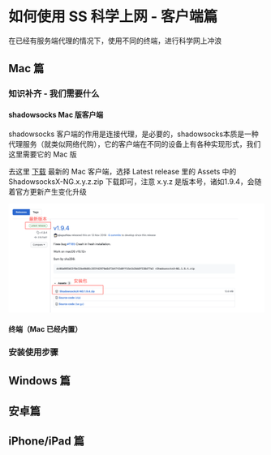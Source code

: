 # 如何使用 SS 科学上网 - 客户端篇
在已经有服务端代理的情况下，使用不同的终端，进行科学网上冲浪

## Mac 篇

### 知识补齐 - 我们需要什么
#### shadowsocks Mac 版客户端
shadowsocks 客户端的作用是连接代理，是必要的，shadowsocks本质是一种代理服务（就类似网络代购），它的客户端在不同的设备上有各种实现形式，我们这里需要它的 Mac 版

去这里 [下载](https://github.com/shadowsocks/ShadowsocksX-NG/releases/) 最新的 Mac 客户端，选择 Latest release 里的 Assets 中的 ShadowsocksX-NG.x.y.z.zip 下载即可，注意 x.y.z 是版本号，诸如1.9.4，会随着官方更新产生变化升级

<p align="center">
  <img alt="SS Mac Client" src="./assets/ss-mac-download.png">
</p>

#### 终端（Mac 已经内置）

### 安装使用步骤


## Windows 篇

## 安卓篇

## iPhone/iPad 篇